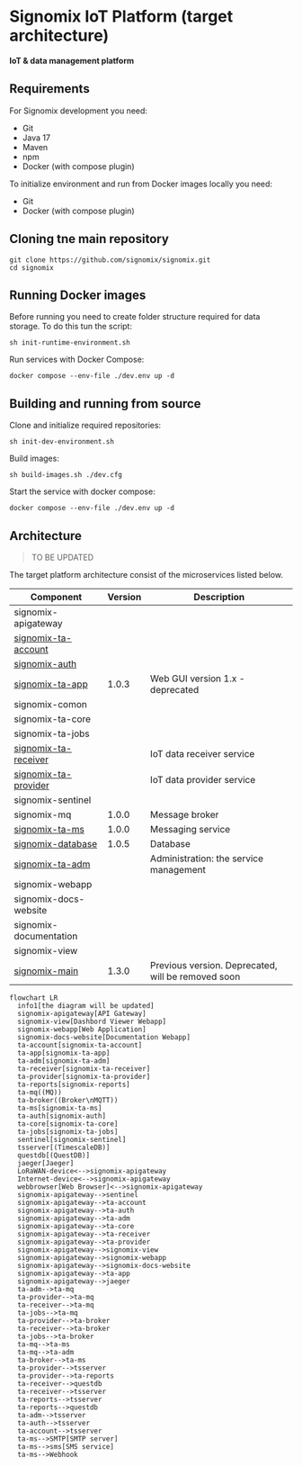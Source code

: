 # Signomix IoT Platform (target architecture)

**IoT & data management platform**

## Requirements

For Signomix development you need:
- Git
- Java 17
- Maven
- npm
- Docker (with compose plugin)

To initialize environment and run from Docker images locally you need:
- Git
- Docker (with compose plugin)

## Cloning tne main repository

```shell
git clone https://github.com/signomix/signomix.git
cd signomix
```

## Running Docker images

Before running you need to create folder structure required for data storage. To do this tun the script:

```shell
sh init-runtime-environment.sh
```
Run services with Docker Compose:

```shell
docker compose --env-file ./dev.env up -d
```

## Building and running from source

Clone and initialize required repositories:

```shell
sh init-dev-environment.sh
```

Build images:

```shell
sh build-images.sh ./dev.cfg
```

Start the service with docker compose:

```shell
docker compose --env-file ./dev.env up -d
```

## Architecture

> TO BE UPDATED

The target platform architecture consist of the microservices listed below. 

|Component|Version|Description|
|---|---|---|
|signomix-apigateway|||
|[signomix-ta-account](https://github.com/signomix/signomix-ta-account)|||
|[signomix-auth](https://github.com/signomix/signomix-auth)|||
|[signomix-ta-app](https://github.com/signomix/signomix-ta-app)|1.0.3|Web GUI version 1.x - deprecated|
|signomix-comon|||
|signomix-ta-core|||
|signomix-ta-jobs|||
|[signomix-ta-receiver](https://github.com/signomix/signomix-ta-receiver)||IoT data receiver service|
|[signomix-ta-provider](https://github.com/signomix/signomix-ta-provider)||IoT data provider service|
|signomix-sentinel|||
|signomix-mq|1.0.0|Message broker|
|[signomix-ta-ms](https://github.com/signomix/signomix-ta-ms)|1.0.0|Messaging service|
|[signomix-database](https://github.com/signomix/signomix-database)|1.0.5|Database|
|[signomix-ta-adm](https://github.com/signomix/signomix-ta-adm)||Administration: the service management|
|signomix-webapp|||
|signomix-docs-website|||
|signomix-documentation|||
|signomix-view|||
|[signomix-main](https://github.com/signomix/signomix-main)|1.3.0|Previous version. Deprecated, will be removed soon|

```mermaid
flowchart LR
  info1[the diagram will be updated]
  signomix-apigateway[API Gateway]
  signomix-view[Dashbord Viewer Webapp]
  signomix-webapp[Web Application]
  signomix-docs-website[Documentation Webapp]
  ta-account[signomix-ta-account]
  ta-app[signomix-ta-app]
  ta-adm[signomix-ta-adm]
  ta-receiver[signomix-ta-receiver]
  ta-provider[signomix-ta-provider]
  ta-reports[signomix-reports]
  ta-mq((MQ))
  ta-broker((Broker\nMQTT))
  ta-ms[signomix-ta-ms]
  ta-auth[signomix-auth]
  ta-core[signomix-ta-core]
  ta-jobs[signomix-ta-jobs]
  sentinel[signomix-sentinel]
  tsserver[(TimescaleDB)]
  questdb[(QuestDB)]
  jaeger[Jaeger]
  LoRaWAN-device<-->signomix-apigateway
  Internet-device<-->signomix-apigateway
  webbrowser[Web Browser]<-->signomix-apigateway
  signomix-apigateway-->sentinel
  signomix-apigateway-->ta-account
  signomix-apigateway-->ta-auth
  signomix-apigateway-->ta-adm
  signomix-apigateway-->ta-core
  signomix-apigateway-->ta-receiver
  signomix-apigateway-->ta-provider
  signomix-apigateway-->signomix-view
  signomix-apigateway-->signomix-webapp
  signomix-apigateway-->signomix-docs-website
  signomix-apigateway-->ta-app
  signomix-apigateway-->jaeger
  ta-adm-->ta-mq
  ta-provider-->ta-mq
  ta-receiver-->ta-mq
  ta-jobs-->ta-mq
  ta-provider-->ta-broker
  ta-receiver-->ta-broker
  ta-jobs-->ta-broker
  ta-mq-->ta-ms
  ta-mq-->ta-adm
  ta-broker-->ta-ms
  ta-provider-->tsserver
  ta-provider-->ta-reports
  ta-receiver-->questdb
  ta-receiver-->tsserver
  ta-reports-->tsserver
  ta-reports-->questdb
  ta-adm-->tsserver
  ta-auth-->tsserver
  ta-account-->tsserver
  ta-ms-->SMTP[SMTP server]
  ta-ms-->sms[SMS service]
  ta-ms-->Webhook

```



